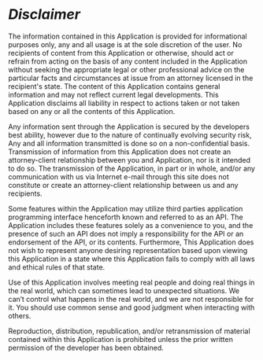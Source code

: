 # _Disclaimer_

The information contained in this Application is provided for informational purposes only, any and all usage is at the sole discretion of the user. No recipients of content from this Application or otherwise, should act or refrain from acting on the basis of any content included in the Application without seeking the appropriate legal or other professional advice on the particular facts and circumstances at issue from an attorney licensed in the recipient's state. The content of this Application contains general information and may not reflect current legal developments. This Application disclaims all liability in respect to actions taken or not taken based on any or all the contents of this Application.

Any information sent through the Application is secured by the developers best ability, however due to the nature of continually evolving security risk, Any and all information transmitted is done so on a non-confidential basis. Transmission of information from this Application does not create an attorney-client relationship between you and Application, nor is it intended to do so. The transmission of the Application, in part or in whole, and/or any communication with us via Internet e-mail through this site does not constitute or create an attorney-client relationship between us and any recipients.

Some features within the Application may utilize third parties application programming interface henceforth known and referred to as an API. The Application includes these features solely as a convenience to you, and the presence of such an API does not imply a responsibility for the API or an endorsement of the API, or its contents.
Furthermore, This Application does not wish to represent anyone desiring representation based upon viewing this Application in a state where this Application fails to comply with all laws and ethical rules of that state.

Use of this Application involves meeting real people and doing real things in the real world, which can sometimes lead to unexpected situations. We can’t control what happens in the real world, and we are not responsible for it. You should use common sense and good judgment when interacting with others.

Reproduction, distribution, republication, and/or retransmission of material contained within this Application is prohibited unless the prior written permission of the developer has been obtained.
